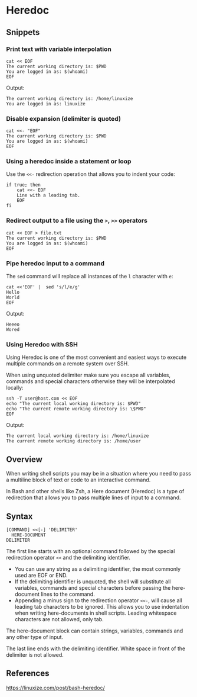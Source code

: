 # Heredoc

## Snippets

### Print text with variable interpolation
```shell
cat << EOF
The current working directory is: $PWD
You are logged in as: $(whoami)
EOF
```

Output:
```
The current working directory is: /home/linuxize
You are logged in as: linuxize
```

### Disable expansion (delimiter is quoted)

```shell
cat <<- "EOF"
The current working directory is: $PWD
You are logged in as: $(whoami)
EOF
```

### Using a heredoc inside a statement or loop

Use the `<<-` redirection operation that allows you to indent your code:
```shell
if true; then
    cat <<- EOF
    Line with a leading tab.
    EOF
fi
```

### Redirect output to a file using the `>`, `>>` operators

```shell
cat << EOF > file.txt
The current working directory is: $PWD
You are logged in as: $(whoami)
EOF
```

### Pipe heredoc input to a command

The `sed` command will replace all instances of the `l` character with `e`:

```shell
cat <<'EOF' |  sed 's/l/e/g'
Hello
World
EOF
```

Output:

```shell
Heeeo
Wored
```

### Using Heredoc with SSH

Using Heredoc is one of the most convenient and easiest ways to execute multiple commands on a remote system over SSH.

When using unquoted delimiter make sure you escape all variables, commands and special characters otherwise they will be interpolated locally:

```shell
ssh -T user@host.com << EOF
echo "The current local working directory is: $PWD"
echo "The current remote working directory is: \$PWD"
EOF
```

Output:
```shell
The current local working directory is: /home/linuxize
The current remote working directory is: /home/user
```


## Overview

When writing shell scripts you may be in a situation where you need to pass a multiline block of text or code to an interactive command.

In Bash and other shells like Zsh, a Here document (Heredoc) is a type of redirection that allows you to pass multiple lines of input to a command.

## Syntax

```shell
[COMMAND] <<[-] 'DELIMITER'
  HERE-DOCUMENT
DELIMITER
```

The first line starts with an optional command followed by the special redirection operator `<<` and the delimiting identifier.
- You can use any string as a delimiting identifier, the most commonly used are EOF or END.
- If the delimiting identifier is unquoted, the shell will substitute all variables, commands and special characters before passing the here-document lines to the command.
- Appending a minus sign to the redirection operator `<<-`, will cause all leading tab characters to be ignored. This allows you to use indentation when writing here-documents in shell scripts. Leading whitespace characters are not allowed, only tab.

The here-document block can contain strings, variables, commands and any other type of input.

The last line ends with the delimiting identifier. White space in front of the delimiter is not allowed.

## References

https://linuxize.com/post/bash-heredoc/
